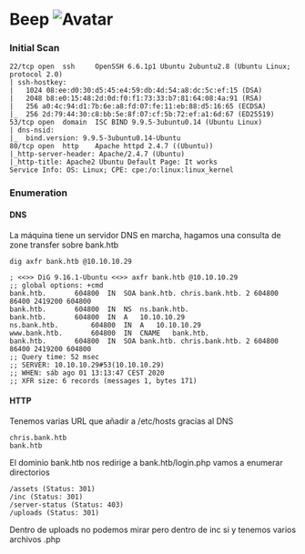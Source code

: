 # Beep ![Avatar](https://www.hackthebox.eu/storage/avatars/f02481d8d8020005f8d66115b3bfae11_thumb.png)

### Initial Scan

```
22/tcp open  ssh     OpenSSH 6.6.1p1 Ubuntu 2ubuntu2.8 (Ubuntu Linux; protocol 2.0)
| ssh-hostkey: 
|   1024 08:ee:d0:30:d5:45:e4:59:db:4d:54:a8:dc:5c:ef:15 (DSA)
|   2048 b8:e0:15:48:2d:0d:f0:f1:73:33:b7:81:64:08:4a:91 (RSA)
|   256 a0:4c:94:d1:7b:6e:a8:fd:07:fe:11:eb:88:d5:16:65 (ECDSA)
|_  256 2d:79:44:30:c8:bb:5e:8f:07:cf:5b:72:ef:a1:6d:67 (ED25519)
53/tcp open  domain  ISC BIND 9.9.5-3ubuntu0.14 (Ubuntu Linux)
| dns-nsid: 
|_  bind.version: 9.9.5-3ubuntu0.14-Ubuntu
80/tcp open  http    Apache httpd 2.4.7 ((Ubuntu))
|_http-server-header: Apache/2.4.7 (Ubuntu)
|_http-title: Apache2 Ubuntu Default Page: It works
Service Info: OS: Linux; CPE: cpe:/o:linux:linux_kernel
```

### Enumeration

#### DNS

La máquina tiene un servidor DNS en marcha, hagamos una consulta de zone transfer sobre bank.htb
```
dig axfr bank.htb @10.10.10.29

; <<>> DiG 9.16.1-Ubuntu <<>> axfr bank.htb @10.10.10.29
;; global options: +cmd
bank.htb.		604800	IN	SOA	bank.htb. chris.bank.htb. 2 604800 86400 2419200 604800
bank.htb.		604800	IN	NS	ns.bank.htb.
bank.htb.		604800	IN	A	10.10.10.29
ns.bank.htb.		604800	IN	A	10.10.10.29
www.bank.htb.		604800	IN	CNAME	bank.htb.
bank.htb.		604800	IN	SOA	bank.htb. chris.bank.htb. 2 604800 86400 2419200 604800
;; Query time: 52 msec
;; SERVER: 10.10.10.29#53(10.10.10.29)
;; WHEN: sáb ago 01 13:13:47 CEST 2020
;; XFR size: 6 records (messages 1, bytes 171)
```

#### HTTP

Tenemos varias URL que añadir a /etc/hosts gracias al DNS
```
chris.bank.htb
bank.htb
```
El dominio bank.htb nos redirige a bank.htb/login.php vamos a enumerar directorios 
```
/assets (Status: 301)
/inc (Status: 301)
/server-status (Status: 403)
/uploads (Status: 301)
```
Dentro de uploads no podemos mirar pero dentro de inc si y tenemos varios archivos .php
